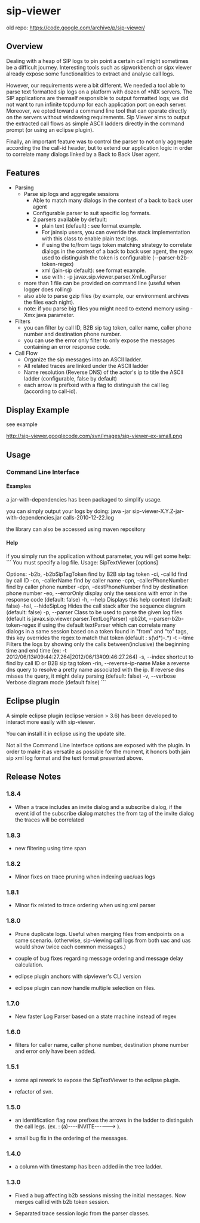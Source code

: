 # sip-viewer

old repo: https://code.google.com/archive/p/sip-viewer/

## Overview

Dealing with a heap of SIP logs to pin point a certain call might sometimes be a difficult journey. Interesting tools such as sipworkbench or sipx viewer already expose some functionalities to extract and analyse call logs.

However, our requirements were a bit different. We needed a tool able to parse text formatted sip logs on a platform with dozen of *NIX servers. The SIP applications are themself responsible to output formatted logs; we did not want to run infinite tcpdump for each application port on each server. Moreover, we opted toward a command line tool that can operate directly on the servers without windowing requirements. Sip Viewer aims to output the extracted call flows as simple ASCII ladders directly in the command prompt (or using an eclipse plugin).

Finally, an important feature was to control the parser to not only aggregate according the the call-id header, but to extend our application logic in order to correlate many dialogs linked by a Back to Back User agent.

## Features

* Parsing
  * Parse sip logs and aggregate sessions
    * Able to match many dialogs in the context of a back to back user agent
    * Configurable parser to suit specific log formats.
    * 2 parsers available by default:
      * plain text (default) : see format example.
      * For jainsip users, you can override the stack implementation with this class to enable plain text logs.
      * if using the to/from tags token matching strategy to correlate dialogs in the context of a back to back user agent, the regex used to distinguish the token is configurable (--parser-b2b-token-regex)
      * xml (jain-sip default): see format example.
      * use with : -p javax.sip.viewer.parser.XmlLogParser
  * more than 1 file can be provided on command line (useful when logger does rolling)
  * also able to parse gzip files (by example, our environment archives the files each night).
  * note: if you parse big files you might need to extend memory using -Xmx java parameter.
* Filters
  * you can filter by call ID, B2B sip tag token, caller name, caller phone number and destination phone number.
  * you can use the error only filter to only expose the messages containing an error response code.
* Call Flow
  * Organize the sip messages into an ASCII ladder.
  * All related traces are linked under the ASCII ladder
  * Name resolution (Reverse DNS) of the actor's ip to title the ASCII ladder (configurable, false by default)
  * each arrow is prefixed with a flag to distinguish the call leg (according to call-id).
## Display Example

see example

http://sip-viewer.googlecode.com/svn/images/sip-viewer-ex-small.png

## Usage

### Command Line Interface

#### Examples

a jar-with-dependencies has been packaged to simplify usage.

you can simply output your logs by doing: java -jar sip-viewer-X.Y.Z-jar-with-dependencies.jar calls-2010-12-22.log

the library can also be accessed using maven repository

#### Help

if you simply run the application without parameter, you will get some help: ``` You must specify a log file. Usage: SipTextViewer [options]

Options: 
-b2b, -b2bSipTagToken find by B2B sip tag token -ci, -callId find by call ID -cn, -callerName find by caller name -cpn, -callerPhoneNumber find by caller phone number -dpn, -destPhoneNumber find by destination phone number -eo, --errorOnly display only the sessions with error in the response code (default: false) -h, --help Displays this help context (default: false) -hsl, --hideSipLog Hides the call stack after the sequence diagram (default: false) -p, --parser Class to be used to parse the given log files (default is javax.sip.viewer.parser.TextLogParser) -pb2bt, --parser-b2b-token-regex if using the default textParser which can correlate many dialogs in a same session based on a token found in "from" and "to" tags, this key overrides the regex to match that token (default : s(\d*)-.*) -t --time Filters the logs by showing only the calls between(inclusive) the beginning time and end time (ex: -t 2012/06/13#09:44:27.264|2012/06/13#09:46:27.264) -s, --index shortcut to find by call ID or B2B sip tag token -rin, --reverse-ip-name Make a reverse dns query to resolve a pretty name associated with the ip. If reverse dns misses the query, it might delay parsing (default: false) -v, --verbose Verbose diagram mode (default false) ```

## Eclipse plugin

A simple eclipse plugin (eclipse version > 3.6) has been developed to interact more easily with sip-viewer.



You can install it in eclipse using the update site.

Not all the Command Line Interface options are exposed with the plugin. In order to make it as versatile as possible for the moment, it honors both jain sip xml log format and the text format presented above.

## Release Notes

### 1.8.4

* When a trace includes an invite dialog and a subscribe dialog, if the event id of the subscribe dialog matches the from tag of the invite dialog the traces will be correlated

### 1.8.3

* new filtering using time span

### 1.8.2

* Minor fixes on trace pruning when indexing uac/uas logs

### 1.8.1

* Minor fix related to trace ordering when using xml parser

### 1.8.0

* Prune duplicate logs. Useful when merging files from endpoints on a same scenario. (otherwise, sip-viewing call logs from both uac and uas would show twice each common messages.)

* couple of bug fixes regarding message ordering and message delay calculation.
* eclipse plugin anchors with sipviewer's CLI version
* eclipse plugin can now handle multiple selection on files.

### 1.7.0

* New faster Log Parser based on a state machine instead of regex

### 1.6.0

* filters for caller name, caller phone number, destination phone number and error only have been added.

### 1.5.1

* some api rework to expose the SipTextViewer to the eclipse plugin.

* refactor of svn.

### 1.5.0

* an identification flag now prefixes the arrows in the ladder to distinguish the call legs. (ex. : (a)----INVITE------> ).

* small bug fix in the ordering of the messages.

### 1.4.0

* a column with timestamp has been added in the tree ladder.

### 1.3.0

* Fixed a bug affecting b2b sessions missing the initial messages. Now merges call id with b2b token session.

* Separated trace session logic from the parser classes.
